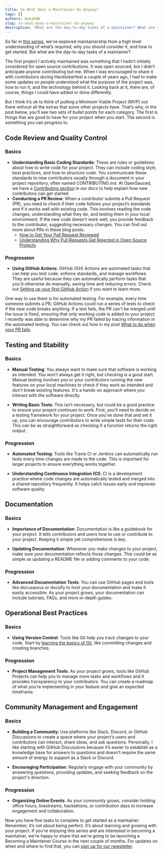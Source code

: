 ```yaml
---
title: So What Does a Maintainer Do Anyway?
tags: []
authors: BekahHW
slug: so-what-does-a-maintainer-do-anyway
description: "What are the day-to-day tasks of a maintainer? What are things you need to get started versus things that would be good to implement in the future? "
---
```


So far in [this series](https://dev.to/bekahhw/series/25520), we’ve explored maintainership from a high level understanding of what’s required, why you should consider it, and how to get started. But what are the day-to-day tasks of a maintainer?

The first project I actively maintained was something that I hadn’t initially considered for open source contributions. It was open sourced, but I didn’t anticipate anyone contributing but me. When I was encouraged to share it with contributors during Hacktoberfest a couple of years ago, I had to make some updates so people understood what the purpose of the project was, how to run it, and the technology behind it. Looking back at it, there are, of course, things I could have added or done differently.

<!-- truncate -->

But I think it’s ok to think of putting a Minimum Viable Project (MVP) out there without all the extras that some other projects have. That’s why, in the post below, you’ll see two sets of bullet points for each category. The first is things that are good to have for your project when you start. The second is something you can progress to.

## Code Review and Quality Control

### Basics

- **Understanding Basic Coding Standards**: These are rules or guidelines about how to write code for your project. They can include coding style, best practices, and how to structure code. You communicate these standards to new contributors usually through a document in your project repository, often named CONTRIBUTING.md. At OpenSauced, we have a [Contributing section](https://opensauced.pizza/docs/contributing/introduction-to-contributing/) in our docs to help explain how new contributors can get started.
- **Conducting a PR Review**: When a contributor submits a Pull Request (PR), you need to check if their code follows your project’s standards and if it works well with existing code. This involves reading the code changes, understanding what they do, and testing them in your local environment. If the new code doesn't work well, you provide feedback to the contributor, suggesting necessary changes.  You can find out more about PRs in these blog posts:
  - [How to Get Your Pull Request Reviewed](https://dev.to/opensauced/how-to-get-your-pull-request-reviewed-kgd)
  - [Understanding Why Pull Requests Get Rejected in Open Source Projects](https://dev.to/opensauced/understanding-why-pull-requests-get-rejected-in-open-source-projects-1jd0)

### Progression

- **Using GitHub Actions**: GitHub (GH) Actions are automated tasks that can help you test code, enforce standards, and manage workflows. They are useful because they can automatically perform tasks that you'd otherwise do manually, saving time and reducing errors. Check out [Setting up your first GitHub Action](https://dev.to/opensauced/setting-up-your-first-github-action-for-specific-contributions-33a4) if you want to learn more.

One way to use them is for automated testing. For example, every time someone submits a PR, GitHub Actions could run a series of tests to check if the new code breaks anything. If a test fails, the PR can't be merged until the issue is fixed, ensuring that only working code is added to your project. I recently was able to determine why my PR failed by tracing information in the automated testing. You can check out how in my post [What to do when your PR fails](https://dev.to/opensauced/what-to-do-when-your-pr-fails-bl1).

## Testing and Stability

### Basics

- **Manual Testing**: You always want to make sure that software is working as intended. You won’t always get it right, but checking is a good start. Manual testing involves you or your contributors running the new features on your local machines to check if they work as intended and don't break existing features. It's a hands-on approach where you interact with the software directly.

- **Writing Basic Tests**: This isn’t necessary, but could be a good practice to ensure your project continues to work. First, you’ll need to decide on a testing framework for your project. Once you’ve done that and set it up, you can encourage contributors to write simple tests for their code. This can be as straightforward as checking if a function returns the right output.

### Progression

- **Automated Testing**: Tools like Travis CI or Jenkins can automatically run tests every time changes are made to the code. This is important for larger projects to ensure everything works together.

- **Understanding Continuous Integration (CI)**: CI is a development practice where code changes are automatically tested and merged into a shared repository frequently. It helps catch issues early and improves software quality.

## Documentation

### Basics

- **Importance of Documentation**: Documentation is like a guidebook for your project. It tells contributors and users how to use or contribute to your project. Keeping it simple yet comprehensive is key.

- **Updating Documentation**: Whenever you make changes to your project, make sure your documentation reflects those changes. This could be as simple as updating a README file or adding comments to your code.

### Progression

- **Advanced Documentation Tools**: You can use GitHub pages and tools like docusaurus or docsify to host your documentation and make it easily accessible. As your project grows, your documentation can include tutorials, FAQs, and more in-depth guides.

## Operational Best Practices

### Basics

- **Using Version Control**: Tools like Git help you track changes to your code. Start by [learning the basics of Git](https://dev.to/opensauced/the-power-of-git-a-guide-to-collaborative-version-control-dl6), like committing changes and creating branches.

### Progression

- **Project Management Tools**: As your project grows, tools like GitHub Projects can help you to manage more tasks and workflows and it provides transparency to your contributors. You can create a roadmap of what you’re implementing in your feature and give an expected timeframe.

## Community Management and Engagement

### Basics

- **Building a Community**: Use platforms like Slack, Discord, or GitHub Discussions to create a space where your project’s users and contributors can interact, share ideas, and ask questions. Personally, I like starting with GitHub Discussions because it’s easier to establish as a knowledge base for answers to questions and doesn’t require the same amount of energy to support as a Slack or Discord.

- **Encouraging Participation**: Regularly engage with your community by answering questions, providing updates, and seeking feedback on the project's direction.

### Progression

- **Organizing Online Events**: As your community grows, consider holding office hours, livestreams, hackathons, or contribution days to increase engagement and collaboration.

Now you have five tasks to complete to get started as a maintainer. Remember, it’s not about being perfect. It’s about learning and growing with your project. If you're enjoying this series and are interested in becoming a maintainer, we're happy to share that we're going to be launching a Becoming a Maintainer Course in the next couple of months. For updates on when and where to find that, you can [sign up for our newsletter](https://news.opensauced.pizza/?v=1701706051337#/portal/signup).
